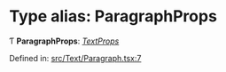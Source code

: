 # Type alias: ParagraphProps

Ƭ **ParagraphProps**: [*TextProps*](textprops.md)

Defined in: [src/Text/Paragraph.tsx:7](https://github.com/minimal-ui/minimal-ui/blob/main/packages/minimalui/src/Text/Paragraph.tsx#L7)
